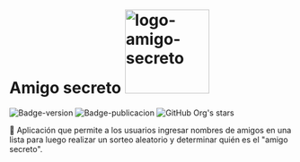 <h1>
  Amigo secreto
  <img src="https://github.com/user-attachments/assets/24aaaaf3-85c7-44d8-9a2e-53527770f501" alt="logo-amigo-secreto"     style="width: 150px;"/> 
</h1>

![Badge-version](https://img.shields.io/badge/Versi%C3%B3n-V1.0-green)
![Badge-publicacion](https://img.shields.io/badge/Publicado-Marzo-yellow)
![GitHub Org's stars](https://img.shields.io/github/stars/jacrudev?style=social)


:gift: Aplicación que permite a los usuarios ingresar nombres de amigos en una lista para luego realizar un sorteo aleatorio y determinar quién es el "amigo secreto".

